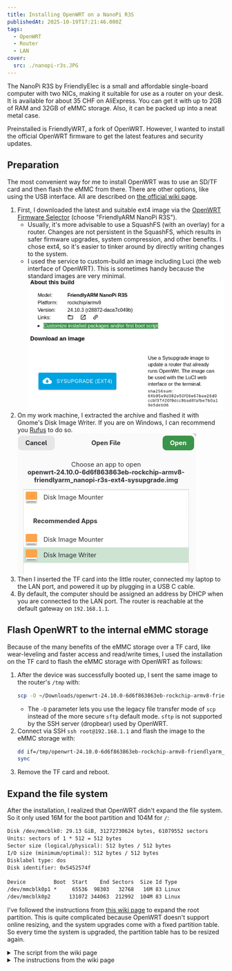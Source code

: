 ```yaml
---
title: Installing OpenWRT on a NanoPi R3S
publishedAt: 2025-10-19T17:21:46.000Z
tags:
  - OpenWRT
  - Router
  - LAN
cover:
  src: ./nanopi-r3s.JPG
---
```


The NanoPi R3S by FriendlyElec is a small and affordable single-board computer with two NICs, making it suitable for use as a router on your desk. It is available for about 35 CHF on AliExpress. You can get it with up to 2GB of RAM and 32GB of eMMC storage. Also, it can be packed up into a neat metal case.

Preinstalled is FriendlyWRT, a fork of OpenWRT. However, I wanted to install the official OpenWRT firmware to get the latest features and security updates.

## Preparation

The most convenient way for me to install OpenWRT was to use an SD/TF card and then flash the eMMC from there. There are other options, like using the USB interface. All are described on [the official wiki page](https://wiki.friendlyelec.com/wiki/index.php/NanoPi_R3S).

1. First, I downloaded the latest and suitable ext4 image via the [OpenWRT Firmware Selector](https://firmware-selector.openwrt.org) (choose "FriendlyARM NanoPi R3S").
   - Usually, it's more advisable to use a SquashFS (with an overlay) for a router. Changes are not persistent in the SquashFS, which results in safer firmware upgrades, system compression, and other benefits. I chose ext4, so it's easier to tinker around by directly writing changes to the system.
   - I used the service to custom-build an image including Luci (the web interface of OpenWRT). This is sometimes handy because the standard images are very minimal. <br> ![Firmware Selector page for NanoPi R3S](firmware-selector.png)
2. On my work machine, I extracted the archive and flashed it with Gnome's Disk Image Writer. If you are on Windows, I can recommend you [Rufus](https://rufus.ie/en/) to do so. <br> ![Open with Disk Image Writer](disk-image-writer.png)
3. Then I inserted the TF card into the little router, connected my laptop to the LAN port, and powered it up by plugging in a USB C cable.
4. By default, the computer should be assigned an address by DHCP when you are connected to the LAN port. The router is reachable at the default gateway on `192.168.1.1`.

## Flash OpenWRT to the internal eMMC storage

Because of the many benefits of the eMMC storage over a TF card, like wear-leveling and faster access and read/write times, I used the installation on the TF card to flash the eMMC storage with OpenWRT as follows:

1. After the device was successfully booted up, I sent the same image to the router's `/tmp` with:
   ```bash
   scp -O ~/Downloads/openwrt-24.10.0-6d6f863863eb-rockchip-armv8-friendlyarm_nanopi-r3s-ext4-sysupgrade.img root@192.168.1.1:/tmp
   ```
   - The `-O` parameter lets you use the legacy file transfer mode of `scp` instead of the more secure `sftp` default mode. `sftp` is not supported by the SSH server (dropbear) used by OpenWRT.
2. Connect via SSH `ssh root@192.168.1.1` and flash the image to the eMMC storage with:
   ```bash
   dd if=/tmp/openwrt-24.10.0-6d6f863863eb-rockchip-armv8-friendlyarm_nanopi-r3s-ext4-sysupgrade.img of=/dev/mmcblk0 bs=4M conv=fsync
   sync
   ```
3. Remove the TF card and reboot.

## Expand the file system

After the installation, I realized that OpenWRT didn't expand the file system. So it only used 16M for the boot partition and 104M for `/`:

```txt
Disk /dev/mmcblk0: 29.13 GiB, 31272730624 bytes, 61079552 sectors
Units: sectors of 1 * 512 = 512 bytes
Sector size (logical/physical): 512 bytes / 512 bytes
I/O size (minimum/optimal): 512 bytes / 512 bytes
Disklabel type: dos
Disk identifier: 0x5452574f

Device         Boot  Start    End Sectors  Size Id Type
/dev/mmcblk0p1 *     65536  98303   32768   16M 83 Linux
/dev/mmcblk0p2      131072 344063  212992  104M 83 Linux
```

I've followed the instructions from [this wiki page](https://openwrt.org/docs/guide-user/advanced/expand_root) to expand the root partition. This is quite complicated because OpenWRT doesn't support online resizing, and the system upgrades come with a fixed partition table. So every time the system is upgraded, the partition table has to be resized again.

<details>
<summary>The script from the wiki page</summary>

```bash
# Configure startup scripts
cat << "EOF" > /etc/uci-defaults/70-rootpt-resize
if [ ! -e /etc/rootpt-resize ] \
&& type parted > /dev/null \
&& lock -n /var/lock/root-resize
then
ROOT_BLK="$(readlink -f /sys/dev/block/"$(awk -e \
'$9=="/dev/root"{print $3}' /proc/self/mountinfo)")"
ROOT_DISK="/dev/$(basename "${ROOT_BLK%/*}")"
ROOT_PART="${ROOT_BLK##*[^0-9]}"
parted -f -s "${ROOT_DISK}" \
resizepart "${ROOT_PART}" 100%
mount_root done
touch /etc/rootpt-resize

if [ -e /boot/cmdline.txt ]
then
NEW_UUID=`blkid ${ROOT_DISK}p${ROOT_PART} | sed -n 's/.*PARTUUID="\([^"]*\)".*/\1/p'`
sed -i "s/PARTUUID=[^ ]*/PARTUUID=${NEW_UUID}/" /boot/cmdline.txt
fi

reboot
fi
exit 1
EOF
cat << "EOF" > /etc/uci-defaults/80-rootfs-resize
if [ ! -e /etc/rootfs-resize ] \
&& [ -e /etc/rootpt-resize ] \
&& type losetup > /dev/null \
&& type resize2fs > /dev/null \
&& lock -n /var/lock/root-resize
then
ROOT_BLK="$(readlink -f /sys/dev/block/"$(awk -e \
'$9=="/dev/root"{print $3}' /proc/self/mountinfo)")"
ROOT_DEV="/dev/${ROOT_BLK##*/}"
LOOP_DEV="$(awk -e '$5=="/overlay"{print $9}' \
/proc/self/mountinfo)"
if [ -z "${LOOP_DEV}" ]
then
LOOP_DEV="$(losetup -f)"
losetup "${LOOP_DEV}" "${ROOT_DEV}"
fi
resize2fs -f "${LOOP_DEV}"
mount_root done
touch /etc/rootfs-resize
reboot
fi
exit 1
EOF
cat << "EOF" >> /etc/sysupgrade.conf
/etc/uci-defaults/70-rootpt-resize
/etc/uci-defaults/80-rootfs-resize
EOF
```

</details>

<details>
<summary>The instructions from the wiki page</summary>

```bash
# Install packages
opkg update
opkg install parted losetup resize2fs blkid

# Expand root partition/filesystem
sh /etc/uci-defaults/70-rootpt-resize
```

</details>
